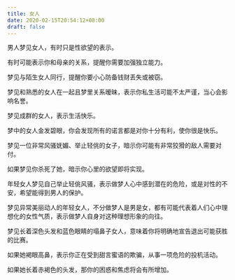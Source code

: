 ```yaml
---
title: 女人
date: 2020-02-15T20:54:12+08:00
draft: false
---
```


男人梦见女人，有时只是性欲望的表示。

有时可能表示你和母亲的关系，提醒你需要加强独立能力。



梦见与陌生女人同行，提醒你要小心防备钱财丢失或被窃。



梦见和熟悉的女人在一起且梦里关系暧昧，表示你私生活可能不太严谨，当心会影响名誉。



梦见成群的女人，表示生活快乐。



梦中的女人金发碧眼，你会发现所有的诺言都是对你十分有利，使你很是快乐。



梦见一位非常风骚妩媚、举止轻佻的女子，暗示你可能有非常狡猾的敌人需要对付。

如果梦见你杀死了她，暗示你心里的欲望即将实现。



年轻女人梦见自己举止轻佻风骚，表示做梦人心中感到潜在的危险，或是对性的不安，希望能得到男人的保护。



梦见异常美丽动人的年轻女人，不分做梦人是男是女，都有可能代表着人们心中理想化的女性气质，表示做梦人自身对这种理想形象的向往。



梦见长着深色头发和蓝色眼睛的塌鼻子女人，意味着你将明确地宣告退出可能获胜的比赛。

如果她褐眼高鼻，表示你正在受到甜言蜜语的欺骗，从事一项危险的投机活动。

如果她长着赤褐色的头发，那你的困惑和焦虑将会有所增加。

